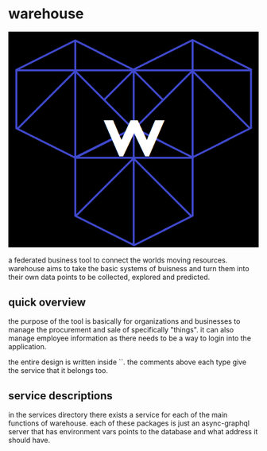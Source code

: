 # warehouse
![warehouse](docs/warehouse.png)

a federated business tool to connect the worlds moving resources.
warehouse aims to take the basic systems of buisness and turn them into their own data points to be collected, explored and predicted. 


## quick overview

the purpose of the tool is basically for organizations and businesses to manage the procurement and sale of specifically "things". it can also manage employee information as there needs to be a way to login into the application. 

the entire design is written inside ``. the comments above each type give the service that it belongs too. 


## service descriptions

in the services directory there exists a service for each of the main functions of warehouse. each of these packages is just an async-graphql server that has environment vars points to the database and what address it should have. 

